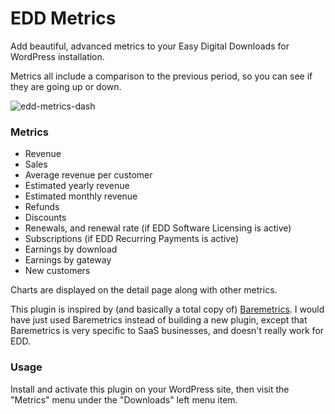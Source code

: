 # EDD Metrics

Add beautiful, advanced metrics to your Easy Digital Downloads for WordPress installation.

Metrics all include a comparison to the previous period, so you can see if they are going up or down.

![edd-metrics-dash](https://cloud.githubusercontent.com/assets/5324977/18067613/60e01746-6df2-11e6-85f0-4a4ba8c233e6.png)

### Metrics

- Revenue
- Sales
- Average revenue per customer
- Estimated yearly revenue
- Estimated monthly revenue
- Refunds
- Discounts
- Renewals, and renewal rate (if EDD Software Licensing is active)
- Subscriptions (if EDD Recurring Payments is active)
- Earnings by download
- Earnings by gateway
- New customers

Charts are displayed on the detail page along with other metrics.

This plugin is inspired by (and basically a total copy of) [Baremetrics](https://baremetrics.com/). I would have just used Baremetrics instead of building a new plugin, except that Baremetrics is very specific to SaaS businesses, and doesn't really work for EDD.

### Usage

Install and activate this plugin on your WordPress site, then visit the "Metrics" menu under the "Downloads" left menu item.